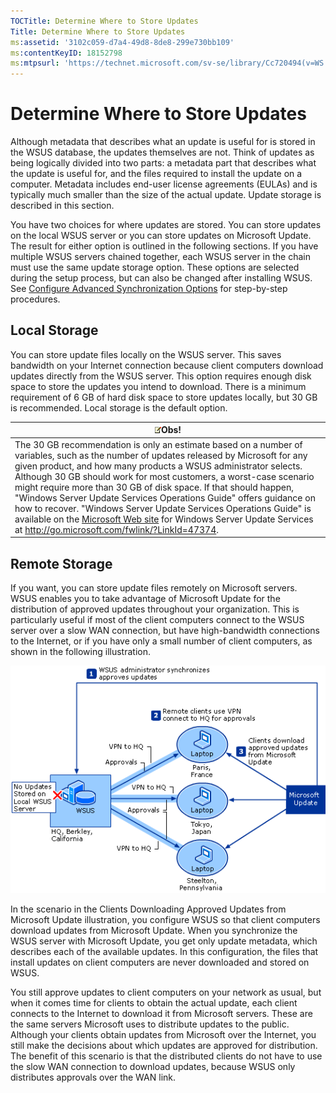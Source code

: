 ```yaml
---
TOCTitle: Determine Where to Store Updates
Title: Determine Where to Store Updates
ms:assetid: '3102c059-d7a4-49d8-8de8-299e730bb109'
ms:contentKeyID: 18152798
ms:mtpsurl: 'https://technet.microsoft.com/sv-se/library/Cc720494(v=WS.10)'
---
```


Determine Where to Store Updates
================================

Although metadata that describes what an update is useful for is stored in the WSUS database, the updates themselves are not. Think of updates as being logically divided into two parts: a metadata part that describes what the update is useful for, and the files required to install the update on a computer. Metadata includes end-user license agreements (EULAs) and is typically much smaller than the size of the actual update. Update storage is described in this section.

You have two choices for where updates are stored. You can store updates on the local WSUS server or you can store updates on Microsoft Update. The result for either option is outlined in the following sections. If you have multiple WSUS servers chained together, each WSUS server in the chain must use the same update storage option. These options are selected during the setup process, but can also be changed after installing WSUS. See [Configure Advanced Synchronization Options](https://technet.microsoft.com/75060d37-429c-4cf8-a5ee-708470794b7c) for step-by-step procedures.

Local Storage
-------------

You can store update files locally on the WSUS server. This saves bandwidth on your Internet connection because client computers download updates directly from the WSUS server. This option requires enough disk space to store the updates you intend to download. There is a minimum requirement of 6 GB of hard disk space to store updates locally, but 30 GB is recommended. Local storage is the default option.

| ![](images/Cc720494.note(WS.10).gif)Obs!                                                                                                                                                                                                                                                                                                                                                                                                                                                                                                                                                                                                  |
|------------------------------------------------------------------------------------------------------------------------------------------------------------------------------------------------------------------------------------------------------------------------------------------------------------------------------------------------------------------------------------------------------------------------------------------------------------------------------------------------------------------------------------------------------------------------------------------------------------------------------------------------------------------------|
| The 30 GB recommendation is only an estimate based on a number of variables, such as the number of updates released by Microsoft for any given product, and how many products a WSUS administrator selects. Although 30 GB should work for most customers, a worst-case scenario might require more than 30 GB of disk space. If that should happen, "Windows Server Update Services Operations Guide" offers guidance on how to recover. "Windows Server Update Services Operations Guide" is available on the [Microsoft Web site](http://go.microsoft.com/fwlink/?linkid=47374) for Windows Server Update Services at http://go.microsoft.com/fwlink/?LinkId=47374. |

Remote Storage
--------------

If you want, you can store update files remotely on Microsoft servers. WSUS enables you to take advantage of Microsoft Update for the distribution of approved updates throughout your organization. This is particularly useful if most of the client computers connect to the WSUS server over a slow WAN connection, but have high-bandwidth connections to the Internet, or if you have only a small number of client computers, as shown in the following illustration.

![](images/Cc720494.9f6269a7-ae94-426d-be4d-7238d4fe0e78(WS.10).gif)

In the scenario in the Clients Downloading Approved Updates from Microsoft Update illustration, you configure WSUS so that client computers download updates from Microsoft Update. When you synchronize the WSUS server with Microsoft Update, you get only update metadata, which describes each of the available updates. In this configuration, the files that install updates on client computers are never downloaded and stored on WSUS.

You still approve updates to client computers on your network as usual, but when it comes time for clients to obtain the actual update, each client connects to the Internet to download it from Microsoft servers. These are the same servers Microsoft uses to distribute updates to the public. Although your clients obtain updates from Microsoft over the Internet, you still make the decisions about which updates are approved for distribution. The benefit of this scenario is that the distributed clients do not have to use the slow WAN connection to download updates, because WSUS only distributes approvals over the WAN link.
